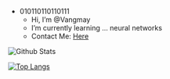 - 010110110110111
  - Hi, I’m @Vangmay
  - I’m currently learning ... neural networks
  - Contact Me: [Here](mailto:vangmay.sachan16@gmail.com)


 ![Github Stats](https://github-readme-stats.vercel.app/api?username=Vangmay&show_icons=true&theme=synthwave&count_private=true)
 
 
 
 [![Top Langs](https://github-readme-stats.vercel.app/api/top-langs/?username=Vangmay&theme=synthwave&layout=compact)](https://github.com/anuraghazra/github-readme-stats)


